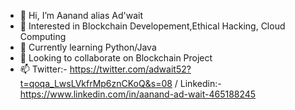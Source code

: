 - 👋 Hi, I’m Aanand alias Ad'wait
- 👀 Interested in Blockchain Developement,Ethical Hacking, Cloud Computing
- 🌱 Currently learning Python/Java
- 💞️ Looking to collaborate on Blockchain Project
- 📫 Twitter:- https://twitter.com/adwait52?t=qoqa_LwsLVkfrMp6znCKoQ&s=08 / Linkedin:-https://www.linkedin.com/in/aanand-ad-wait-465188245

<!---
adwait52/adwait52 is a ✨ special ✨ repository because its `README.md` (this file) appears on your GitHub profile.
You can click the Preview link to take a look at your changes.
--->
